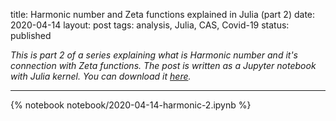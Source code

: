 title: Harmonic number and Zeta functions explained in Julia (part 2)
date: 2020-04-14
layout: post
tags:  analysis, Julia, CAS, Covid-19
status: published

*This is part 2 of a series explaining what is Harmonic number and it's connection with Zeta
functions. The post is written as a Jupyter notebook with Julia kernel. You can download it
[here]({static}/notebook/2020-04-14-harmonic-2.ipynb).*

----

{% notebook notebook/2020-04-14-harmonic-2.ipynb %}

